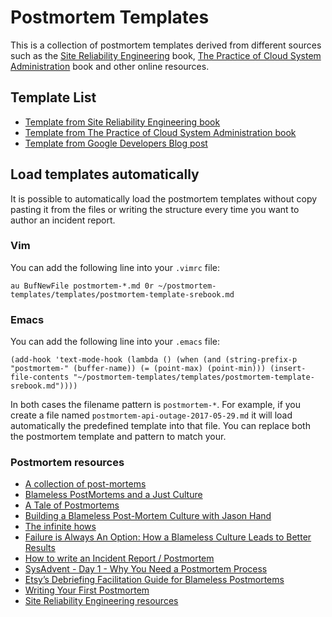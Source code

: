# Postmortem Templates

This is a collection of postmortem templates derived from different sources such as the [Site Reliability Engineering](https://landing.google.com/sre/) book, [The Practice of Cloud System Administration](http://the-cloud-book.com/) book and other online resources.

## Template List
* [Template from Site Reliability Engineering book](templates/postmortem-template-srebook.md)
* [Template from The Practice of Cloud System Administration book](templates/postmortem-template-thecloudbook.md)
* [Template from Google Developers Blog post](templates/postmortem-template-google-api-infra.md)

## Load templates automatically

It is possible to automatically load the postmortem templates without copy pasting it from the files or writing the structure every time you want to author an incident report.

### Vim
You can add the following line into your `.vimrc` file:

    au BufNewFile postmortem-*.md 0r ~/postmortem-templates/templates/postmortem-template-srebook.md

### Emacs
You can add the following line into your `.emacs` file:

    (add-hook 'text-mode-hook (lambda () (when (and (string-prefix-p "postmortem-" (buffer-name)) (= (point-max) (point-min))) (insert-file-contents "~/postmortem-templates/templates/postmortem-template-srebook.md"))))


In both cases the filename pattern is `postmortem-*`. For example, if you create a file named `postmortem-api-outage-2017-05-29.md` it will load automatically the predefined template into that file. You can replace both the postmortem template and pattern to match your.

### Postmortem resources
* [A collection of post-mortems](https://github.com/danluu/post-mortems)
* [Blameless PostMortems and a Just Culture](https://codeascraft.com/2012/05/22/blameless-postmortems/)
* [A Tale of Postmortems](https://blog.box.com/blog/a-tale-of-postmortems/)
* [Building a Blameless Post-Mortem Culture with Jason Hand](http://runasradio.com/Shows/Show/486)
* [The infinite hows](https://www.oreilly.com/ideas/the-infinite-hows)
* [Failure is Always An Option: How a Blameless Culture Leads to Better Results](https://victorops.com/blog/blameless-culture/)
* [How to write an Incident Report / Postmortem](https://sysadmincasts.com/episodes/20-how-to-write-an-incident-report-postmortem)
* [SysAdvent - Day 1 - Why You Need a Postmortem Process](https://sysadvent.blogspot.com/2016/12/day-1-why-you-need-postmortem-process.html)
* [Etsy’s Debriefing Facilitation Guide for Blameless Postmortems](https://codeascraft.com/2016/11/17/debriefing-facilitation-guide/)
* [Writing Your First Postmortem](https://medium.com/production-ready/writing-your-first-postmortem-8053c678b90f)
* [Site Reliability Engineering resources](https://github.com/dastergon/awesome-sre)
